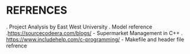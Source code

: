 # REFRENCES
  
  . Project Analysis by East West University
  . Model reference
   .https://sourcecodeera.com/blogs/ - Supermarket Management in C++
  . https://www.includehelp.com/c-programming/ - Makefile and header file refrence